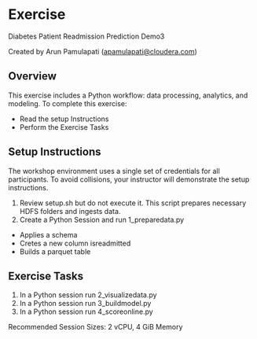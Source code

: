 # Exercise

Diabetes Patient Readmission Prediction Demo3

Created by Arun Pamulapati (apamulapati@cloudera.com)

## Overview
This exercise includes a Python workflow: data processing, analytics, and modeling.
To complete this exercise:

- Read the setup Instructions
- Perform the Exercise Tasks

## Setup Instructions

The workshop environment uses a single set of credentials for all participants.  To avoid collisions, your instructor
will demonstrate the setup instructions.

1. Review setup.sh but do not execute it. This script prepares necessary HDFS folders and ingests data.
2. Create a Python Session and run 1_preparedata.py
 - Applies a schema
 - Cretes a new column isreadmitted
 - Builds a parquet table

## Exercise Tasks

1. In a Python session run 2_visualizedata.py
4. In a Python session run 3_buildmodel.py
5. In a Python session run 4_scoreonline.py

Recommended Session Sizes: 2 vCPU, 4 GiB Memory
